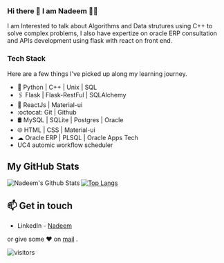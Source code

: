 ### Hi there 👋 I am Nadeem 👨‍💻


I am Interested to talk about Algorithms and Data strutures using C++ to solve complex problems, I also have expertize on oracle ERP consultation and APIs development using flask with react on front end.

 ### Tech Stack
Here are a few things I've picked up along my learning journey.

* 🐍 Python | C++ | Unix | SQL 
* 🖇️ Flask | Flask-RestFul | SQLAlchemy
* 💠 ReactJs | Material-ui
* :octocat: Git | Github
* 🛢️ MySQL | SQLite | Postgres | Oracle
* 🌐 HTML | CSS | Material-ui
* ☁ Oracle ERP | PLSQL | Oracle Apps Tech
* UC4 automic workflow scheduler

## **My GitHub Stats**

<img align="left" alt="Nadeem's Github Stats" src="https://github-readme-stats.vercel.app/api?username=nadeem2211&show_icons=true&hide_border=true&&count_private=true&show_icons=true&hide=stars,prs,issues,contribs" />

[![Top Langs](https://github-readme-stats.vercel.app/api/top-langs/?username=nadeem2211&layout=compact)](https://github.com/nadeem2211/github-readme-stats)


## 📫 Get in touch
- LinkedIn - [Nadeem](https://in.linkedin.com/in/nadeem2211)

 or give some ♥ on [mail](mailto:nadeemq2211@outlook.com) .


![visitors](https://visitor-badge.glitch.me/badge?page_id=nadeem2211/nadeem2211)
